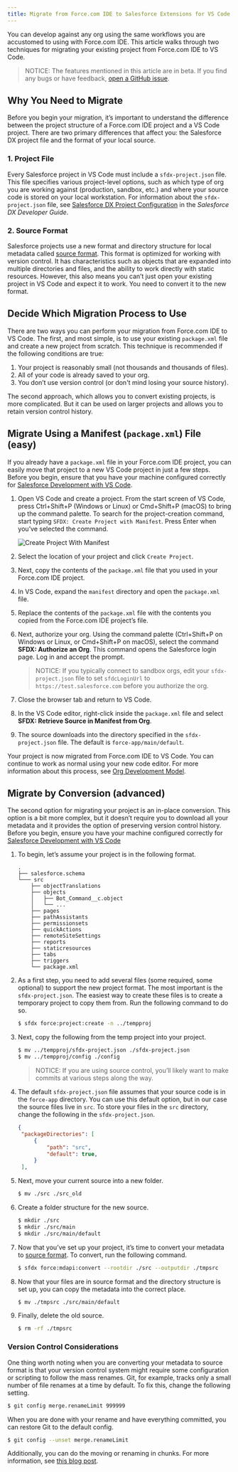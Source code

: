 ```yaml
---
title: Migrate from Force.com IDE to Salesforce Extensions for VS Code
---
```


You can develop against any org using the same workflows you are accustomed to using with Force.com IDE. This article walks through two techniques for migrating your existing project from Force.com IDE to VS Code.

> NOTICE: The features mentioned in this article are in beta. If you find any bugs or have feedback, [open a GitHub issue](../bugs-and-feedback).

## Why You Need to Migrate

Before you begin your migration, it’s important to understand the difference between the project structure of a Force.com IDE project and a VS Code project. There are two primary differences that affect you: the Salesforce DX project file and the format of your local source.

### 1. Project File

Every Salesforce project in VS Code must include a `sfdx-project.json` file. This file specifies various project-level options, such as which type of org you are working against (production, sandbox, etc.) and where your source code is stored on your local workstation. For information about the `sfdx-project.json` file, see [Salesforce DX Project Configuration](https://developer.salesforce.com/docs/atlas.en-us.sfdx_dev.meta/sfdx_dev/sfdx_dev_ws_config.htm) in the _Salesforce DX Developer Guide_.

### 2. Source Format

Salesforce projects use a new format and directory structure for local metadata called [source format](Source-Format). This format is optimized for working with version control. It has characteristics such as objects that are expanded into multiple directories and files, and the ability to work directly with static resources. However, this also means you can’t just open your existing project in VS Code and expect it to work. You need to convert it to the new format.

## Decide Which Migration Process to Use

There are two ways you can perform your migration from Force.com IDE to VS Code. The first, and most simple, is to use your existing `package.xml` file and create a new project from scratch. This technique is recommended if the following conditions are true:

1. Your project is reasonably small (not thousands and thousands of files).
2. All of your code is already saved to your org.
3. You don’t use version control (or don't mind losing your source history).

The second approach, which allows you to convert existing projects, is more complicated. But it can be used on larger projects and allows you to retain version control history.

## Migrate Using a Manifest (`package.xml`) File (easy)

If you already have a `package.xml` file in your Force.com IDE project, you can easily move that project to a new VS Code project in just a few steps. Before you begin, ensure that you have your machine configured correctly for [Salesforce Development with VS Code](../getting-started/install).

1. Open VS Code and create a project. From the start screen of VS Code, press Ctrl+Shift+P (Windows or Linux) or Cmd+Shift+P (macOS) to bring up the command palette. To search for the project-creation command, start typing `SFDX: Create Project with Manifest`. Press Enter when you’ve selected the command.

   ![Create Project With Manifest](/images/create-project-with-manifest.png)

1. Select the location of your project and click `Create Project`.
1. Next, copy the contents of the `package.xml` file that you used in your Force.com IDE project.
1. In VS Code, expand the `manifest` directory and open the `package.xml` file.
1. Replace the contents of the `package.xml` file with the contents you copied from the Force.com IDE project’s file.
1. Next, authorize your org. Using the command palette (Ctrl+Shift+P on Windows or Linux, or Cmd+Shift+P on macOS), select the command **SFDX: Authorize an Org**. This command opens the Salesforce login page. Log in and accept the prompt.

   > NOTICE: If you typically connect to sandbox orgs, edit your `sfdx-project.json` file to set `sfdcLoginUrl` to `https://test.salesforce.com` before you authorize the org.

1. Close the browser tab and return to VS Code.
1. In the VS Code editor, right-click inside the `package.xml` file and select **SFDX: Retrieve Source in Manifest from Org**.
1. The source downloads into the directory specified in the `sfdx-project.json` file. The default is `force-app/main/default`.

Your project is now migrated from Force.com IDE to VS Code. You can continue to work as normal using your new code editor. For more information about this process, see [Org Development Model](org-development-model).

## Migrate by Conversion (advanced)

The second option for migrating your project is an in-place conversion. This option is a bit more complex, but it doesn’t require you to download all your metadata and it provides the option of preserving version control history. Before you begin, ensure you have your machine configured correctly for [Salesforce Development with VS Code](../getting-started/install)

1. To begin, let’s assume your project is in the following format.

   ```text
   .
   ├── salesforce.schema
   └─── src
       ├── objectTranslations
       ├── objects
       │   ├── Bot_Command__c.object
       │   └── ...
       ├── pages
       ├── pathAssistants
       ├── permissionsets
       ├── quickActions
       ├── remoteSiteSettings
       ├── reports
       ├── staticresources
       ├── tabs
       ├── triggers
       └── package.xml
   ```

1. As a first step, you need to add several files (some required, some optional) to support the new project format. The most important is the `sfdx-project.json`. The easiest way to create these files is to create a temporary project to copy them from. Run the following command to do so.

   ```bash
   $ sfdx force:project:create -n ../tempproj
   ```

1. Next, copy the following from the temp project into your project.

   ```bash
   $ mv ../tempproj/sfdx-project.json ./sfdx-project.json
   $ mv ../tempproj/config ./config
   ```

   > NOTICE: If you are using source control, you’ll likely want to make commits at various steps along the way.

1. The default `sfdx-project.json` file assumes that your source code is in the `force-app` directory. You can use this default option, but in our case the source files live in `src`. To store your files in the `src` directory, change the following in the `sfdx-project.json`.

   ```json
   {
    "packageDirectories": [
        {
            "path": "src",
            "default": true,
        }
    ],
   ```

1. Next, move your current source into a new folder.

   ```bash
   $ mv ./src ./src_old
   ```

1. Create a folder structure for the new source.

   ```bash
   $ mkdir ./src
   $ mkdir ./src/main
   $ mkdir ./src/main/default
   ```

1. Now that you’ve set up your project, it’s time to convert your metadata to [source format](Source-Format). To convert, run the following command.


    ```bash
    $ sfdx force:mdapi:convert --rootdir ./src --outputdir ./tmpsrc
    ```

1. Now that your files are in source format and the directory structure is set up, you can copy the metadata into the correct place.

   ```bash
   $ mv ./tmpsrc ./src/main/default
   ```

1. Finally, delete the old source.

   ```bash
   $ rm -rf ./tmpsrc
   ```

### Version Control Considerations

One thing worth noting when you are converting your metadata to source format is that your version control system might require some configuration or scripting to follow the mass renames. Git, for example, tracks only a small number of file renames at a time by default. To fix this, change the following setting.

```bash
$ git config merge.renameLimit 999999
```

When you are done with your rename and have everything committed, you can restore Git to the default config.

```bash
$ git config --unset merge.renameLimit
```

Additionally, you can do the moving or renaming in chunks. For more information, see [this blog post](https://ntotten.com/2018/05/11/convert-metadata-to-source-format-while-maintain-git-history/).
